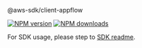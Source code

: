 @aws-sdk/client-appflow

[![NPM version](https://img.shields.io/npm/v/@aws-sdk/client-appflow/rc.svg)](https://www.npmjs.com/package/@aws-sdk/client-appflow)
[![NPM downloads](https://img.shields.io/npm/dm/@aws-sdk/client-appflow.svg)](https://www.npmjs.com/package/@aws-sdk/client-appflow)

For SDK usage, please step to [SDK readme](https://github.com/aws/aws-sdk-js-v3).
